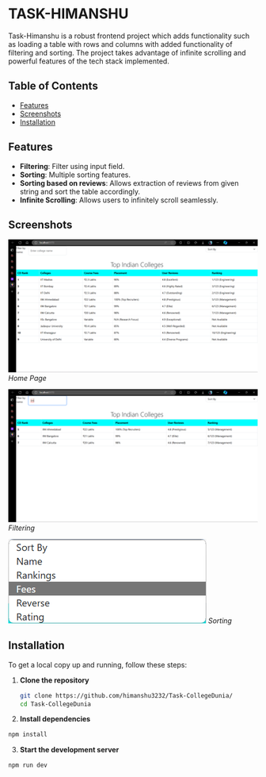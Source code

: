 # TASK-HIMANSHU

Task-Himanshu is a robust frontend project which adds functionality such as loading a table with rows and columns with added functionality of filtering and sorting. The project takes advantage of infinite scrolling and powerful features of the tech stack implemented.

## Table of Contents

- [Features](#features)
- [Screenshots](#screenshots)
- [Installation](#installation)

## Features

- **Filtering**: Filter using input field.
- **Sorting**: Multiple sorting features.
- **Sorting based on reviews**: Allows extraction of reviews from given string and sort the table accordingly.
- **Infinite Scrolling**: Allows users to infinitely scroll seamlessly.

## Screenshots

![Home Page](screenshots/ss1.png)
_Home Page_

![Filtering](screenshots/ss2.png)
_Filtering_

![Sorting](screenshots/ss3.png)
_Sorting_

## Installation

To get a local copy up and running, follow these steps:

1. **Clone the repository**

   ```sh
   git clone https://github.com/himanshu3232/Task-CollegeDunia/
   cd Task-CollegeDunia

   ```

2. **Install dependencies**

```sh
npm install
```

3. **Start the development server**

```sh
npm run dev
```
